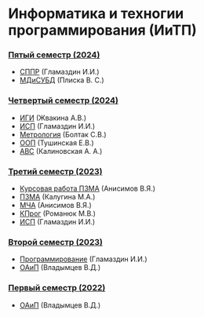 # Информатика и техногии программирования (ИиТП)

### [Пятый семестр (2024)](https://github.com/JankerPlay/BSUIR-Labs/tree/semester-4)

- [СППР](https://github.com/JankerPlay/BSUIR-Labs/tree/semester-5/SPPR/) (Гламаздин И.И.)
- [МДиСУБД](https://github.com/JankerPlay/BSUIR-Labs/tree/semester-5/MDSYBD) (Плиска В. С.)

### [Четвертый семестр (2024)](https://github.com/JankerPlay/BSUIR-Labs/tree/semester-4)

- [ИГИ](https://github.com/JankerPlay/BSUIR-Labs/tree/semester-4/IGI) (Жвакина А.В.)
- [ИСП](https://github.com/JankerPlay/BSUIR-Labs/tree/semester-4/ISP) (Гламаздин И.И.)
- [Метрология](https://github.com/JankerPlay/BSUIR-Labs/tree/semester-4/Metrology) (Болтак С.В.)
- [ООП](https://github.com/JankerPlay/BSUIR-Labs/tree/semester-4/OOP) (Тушинская Е.В.)
- [АВС](https://github.com/JankerPlay/BSUIR-Labs/tree/semester-4/ABC) (Калиновская А. А.)

### [Третий семестр (2023)](https://github.com/JankerPlay/BSUIR-Labs/tree/semester-3)

- [Курсовая работа ПЗМА](https://github.com/JankerPlay/BSUIR-Labs/tree/semester-3/PZMA/%20course_work) (Анисимов В.Я.)
- [ПЗМА](https://github.com/JankerPlay/BSUIR-Labs/tree/semester-3/PZMA) (Калугина М.А.)
- [МЧА](https://github.com/JankerPlay/BSUIR-Labs/tree/semester-3/MCHA) (Анисимов В.Я.)
- [КПрог](https://github.com/JankerPlay/BSUIR-Labs/tree/semester-3/KProg) (Романюк М.В.)
- [ИСП](https://github.com/JankerPlay/BSUIR-Labs/tree/semester-3/ISP) (Гламаздин И.И.)

### [Второй семестр (2023)](https://github.com/JankerPlay/BSUIR-Labs/tree/semester-2)

- [Программирование](https://github.com/JankerPlay/BSUIR-Labs/tree/semester-2/Programming) (Гламаздин И.И.)
- [ОАиП](https://github.com/JankerPlay/BSUIR-Labs/tree/semester-2/OAIP) (Владымцев В.Д.)

### [Первый семестр (2022)](https://github.com/JankerPlay/BSUIR-Labs/tree/semester-1)

- [ОАиП](https://github.com/JankerPlay/BSUIR-Labs/tree/semester-1/OAIP) (Владымцев В.Д.)
